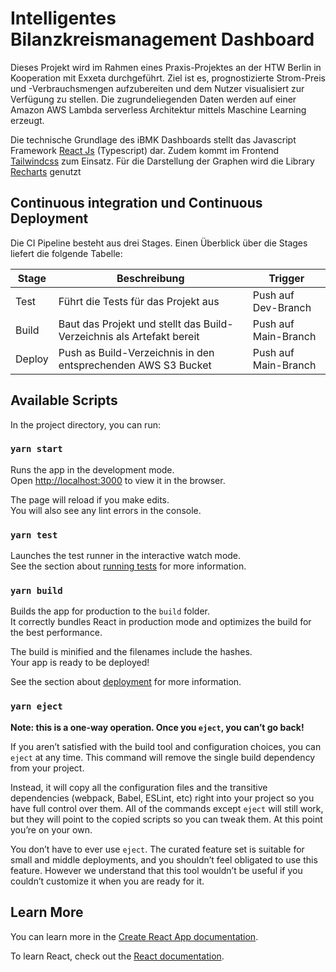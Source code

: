 # Intelligentes Bilanzkreismanagement Dashboard
Dieses Projekt wird im Rahmen eines Praxis-Projektes an der HTW Berlin in Kooperation mit Exxeta durchgeführt.
Ziel ist es, prognostizierte Strom-Preis und -Verbrauchsmengen aufzubereiten und dem Nutzer visualisiert zur Verfügung zu stellen.
Die zugrundeliegenden Daten werden auf einer Amazon AWS Lambda serverless Architektur mittels Maschine Learning erzeugt. 

Die technische Grundlage des iBMK Dashboards stellt das Javascript Framework [React Js](https://reactjs.org/) (Typescript) dar.
Zudem kommt im Frontend [Tailwindcss](https://tailwindcss.com/) zum Einsatz. Für die Darstellung der Graphen wird die Library [Recharts](https://recharts.org/en-US/) genutzt

## Continuous integration und Continuous Deployment
Die CI Pipeline besteht aus drei Stages. Einen Überblick über die Stages liefert die folgende Tabelle:

Stage  | Beschreibung                                                           | Trigger
------ | ---------------------------------------------------------------------- | --------
Test   | Führt die Tests für das Projekt aus                                    | Push auf Dev-Branch
Build  | Baut das Projekt und stellt das Build-Verzeichnis als Artefakt bereit  | Push auf Main-Branch
Deploy | Push as Build-Verzeichnis in den entsprechenden AWS S3 Bucket          | Push auf Main-Branch

## Available Scripts

In the project directory, you can run:

### `yarn start`

Runs the app in the development mode.\
Open [http://localhost:3000](http://localhost:3000) to view it in the browser.

The page will reload if you make edits.\
You will also see any lint errors in the console.

### `yarn test`

Launches the test runner in the interactive watch mode.\
See the section about [running tests](https://facebook.github.io/create-react-app/docs/running-tests) for more information.

### `yarn build`

Builds the app for production to the `build` folder.\
It correctly bundles React in production mode and optimizes the build for the best performance.

The build is minified and the filenames include the hashes.\
Your app is ready to be deployed!

See the section about [deployment](https://facebook.github.io/create-react-app/docs/deployment) for more information.

### `yarn eject`

**Note: this is a one-way operation. Once you `eject`, you can’t go back!**

If you aren’t satisfied with the build tool and configuration choices, you can `eject` at any time. This command will remove the single build dependency from your project.

Instead, it will copy all the configuration files and the transitive dependencies (webpack, Babel, ESLint, etc) right into your project so you have full control over them. All of the commands except `eject` will still work, but they will point to the copied scripts so you can tweak them. At this point you’re on your own.

You don’t have to ever use `eject`. The curated feature set is suitable for small and middle deployments, and you shouldn’t feel obligated to use this feature. However we understand that this tool wouldn’t be useful if you couldn’t customize it when you are ready for it.

## Learn More

You can learn more in the [Create React App documentation](https://facebook.github.io/create-react-app/docs/getting-started).

To learn React, check out the [React documentation](https://reactjs.org/).
